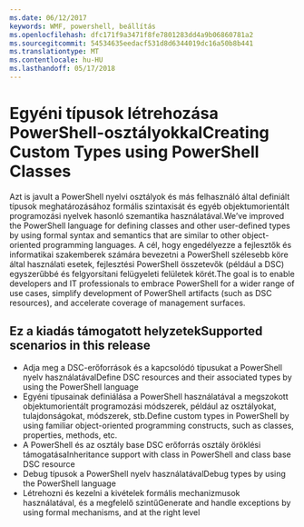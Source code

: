 ```yaml
---
ms.date: 06/12/2017
keywords: WMF, powershell, beállítás
ms.openlocfilehash: dfc171f9a3471f8fe7801283dd4a9b06860781a2
ms.sourcegitcommit: 54534635eedacf531d8d6344019dc16a50b8b441
ms.translationtype: MT
ms.contentlocale: hu-HU
ms.lasthandoff: 05/17/2018
---
```

# <a name="creating-custom-types-using-powershell-classes"></a><span data-ttu-id="4a03b-102">Egyéni típusok létrehozása PowerShell-osztályokkal</span><span class="sxs-lookup"><span data-stu-id="4a03b-102">Creating Custom Types using PowerShell Classes</span></span>

<span data-ttu-id="4a03b-103">Azt is javult a PowerShell nyelvi osztályok és más felhasználó által definiált típusok meghatározásához formális szintaxisát és egyéb objektumorientált programozási nyelvek hasonló szemantika használatával.</span><span class="sxs-lookup"><span data-stu-id="4a03b-103">We’ve improved the PowerShell language for defining classes and other user-defined types by using formal syntax and semantics that are similar to other object-oriented programming languages.</span></span> <span data-ttu-id="4a03b-104">A cél, hogy engedélyezze a fejlesztők és informatikai szakemberek számára bevezetni a PowerShell szélesebb köre által használati esetek, fejlesztési PowerShell összetevők (például a DSC) egyszerűbbé és felgyorsítani felügyeleti felületek körét.</span><span class="sxs-lookup"><span data-stu-id="4a03b-104">The goal is to enable developers and IT professionals to embrace PowerShell for a wider range of use cases, simplify development of PowerShell artifacts (such as DSC resources), and accelerate coverage of management surfaces.</span></span>

## <a name="supported-scenarios-in-this-release"></a><span data-ttu-id="4a03b-105">Ez a kiadás támogatott helyzetek</span><span class="sxs-lookup"><span data-stu-id="4a03b-105">Supported scenarios in this release</span></span>

-   <span data-ttu-id="4a03b-106">Adja meg a DSC-erőforrások és a kapcsolódó típusukat a PowerShell nyelv használatával</span><span class="sxs-lookup"><span data-stu-id="4a03b-106">Define DSC resources and their associated types by using the PowerShell language</span></span>
-   <span data-ttu-id="4a03b-107">Egyéni típusainak definiálása a PowerShell használatával a megszokott objektumorientált programozási módszerek, például az osztályokat, tulajdonságokat, módszerek, stb.</span><span class="sxs-lookup"><span data-stu-id="4a03b-107">Define custom types in PowerShell by using familiar object-oriented programming constructs, such as classes, properties, methods, etc.</span></span>
-   <span data-ttu-id="4a03b-108">A PowerShell és az osztály base DSC erőforrás osztály öröklési támogatása</span><span class="sxs-lookup"><span data-stu-id="4a03b-108">Inheritance support with class in PowerShell and class base DSC resource</span></span>
-   <span data-ttu-id="4a03b-109">Debug típusok a PowerShell nyelv használatával</span><span class="sxs-lookup"><span data-stu-id="4a03b-109">Debug types by using the PowerShell language</span></span>
-   <span data-ttu-id="4a03b-110">Létrehozni és kezelni a kivételek formális mechanizmusok használatával, és a megfelelő szintű</span><span class="sxs-lookup"><span data-stu-id="4a03b-110">Generate and handle exceptions by using formal mechanisms, and at the right level</span></span>
